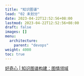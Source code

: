 ```yaml
---
title: "知识图谱"
lead: "02 未划分"
date: 2023-04-22T12:52:56+08:00
lastmod: 2023-04-22T12:52:56+08:00
draft: false
images: []
menu:
  architecture:
    parent: "devops"
weight: 4000
toc: true
---
```


[好奇心 | 知识图谱构建：图情领域](https://www.jianshu.com/p/48486f3ee914)

